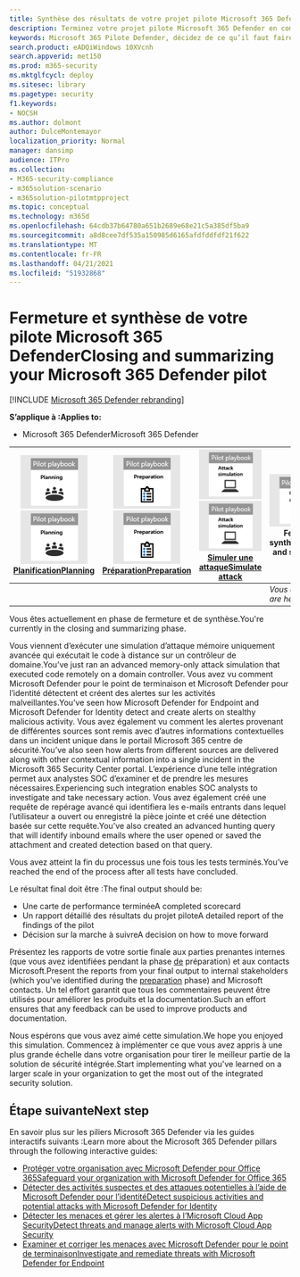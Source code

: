 ```yaml
---
title: Synthèse des résultats de votre projet pilote Microsoft 365 Defender
description: Terminez votre projet pilote Microsoft 365 Defender en complétant votre carte de performance, en analysant les résultats de votre rapport et en déterminant comment aller de l’avant.
keywords: Microsoft 365 Pilote Defender, décidez de ce qu’il faut faire après le projet pilote Microsoft 365 Defender, ce qu’il faut faire après avoir évalué Microsoft 365 Defender en production, passer du pilote Microsoft 365 Defender au déploiement, cybersécurité, menace avancée persistante, sécurité d’entreprise, appareils, appareil, identité, utilisateurs, données, applications, incidents, investigation et correction automatisées, recherche avancée
search.product: eADQiWindows 10XVcnh
search.appverid: met150
ms.prod: m365-security
ms.mktglfcycl: deploy
ms.sitesec: library
ms.pagetype: security
f1.keywords:
- NOCSH
ms.author: dolmont
author: DulceMontemayor
localization_priority: Normal
manager: dansimp
audience: ITPro
ms.collection:
- M365-security-compliance
- m365solution-scenario
- m365solution-pilotmtpproject
ms.topic: conceptual
ms.technology: m365d
ms.openlocfilehash: 64cdb37b64780a651b2689e68e21c5a385df5ba9
ms.sourcegitcommit: a8d8cee7df535a150985d6165afdfddfdf21f622
ms.translationtype: MT
ms.contentlocale: fr-FR
ms.lasthandoff: 04/21/2021
ms.locfileid: "51932868"
---
```

# <a name="closing-and-summarizing-your-microsoft-365-defender-pilot"></a><span data-ttu-id="ed6cc-104">Fermeture et synthèse de votre pilote Microsoft 365 Defender</span><span class="sxs-lookup"><span data-stu-id="ed6cc-104">Closing and summarizing your Microsoft 365 Defender pilot</span></span>  

[!INCLUDE [Microsoft 365 Defender rebranding](../includes/microsoft-defender.md)]


<span data-ttu-id="ed6cc-105">**S’applique à :**</span><span class="sxs-lookup"><span data-stu-id="ed6cc-105">**Applies to:**</span></span>
- <span data-ttu-id="ed6cc-106">Microsoft 365 Defender</span><span class="sxs-lookup"><span data-stu-id="ed6cc-106">Microsoft 365 Defender</span></span>



|<span data-ttu-id="ed6cc-107">[![Planification](../../media/phase-diagrams/1-planning.png)](m365d-pilot-plan.md)</span><span class="sxs-lookup"><span data-stu-id="ed6cc-107">[![Planning](../../media/phase-diagrams/1-planning.png)](m365d-pilot-plan.md)</span></span><br/>[<span data-ttu-id="ed6cc-108">Planification</span><span class="sxs-lookup"><span data-stu-id="ed6cc-108">Planning</span></span>](m365d-pilot-plan.md) |<span data-ttu-id="ed6cc-109">[![Préparation](../../media/phase-diagrams/2-prepare.png)](prepare-m365d-eval.md)</span><span class="sxs-lookup"><span data-stu-id="ed6cc-109">[![Prepare](../../media/phase-diagrams/2-prepare.png)](prepare-m365d-eval.md)</span></span><br/>[<span data-ttu-id="ed6cc-110">Préparation</span><span class="sxs-lookup"><span data-stu-id="ed6cc-110">Preparation</span></span>](prepare-m365d-eval.md) | <span data-ttu-id="ed6cc-111">[![Simuler une attaque](../../media/phase-diagrams/3-simluate.png)](m365d-pilot-simulate.md)</span><span class="sxs-lookup"><span data-stu-id="ed6cc-111">[![Simulate attack](../../media/phase-diagrams/3-simluate.png)](m365d-pilot-simulate.md)</span></span><br/>[<span data-ttu-id="ed6cc-112">Simuler une attaque</span><span class="sxs-lookup"><span data-stu-id="ed6cc-112">Simulate attack</span></span>](m365d-pilot-simulate.md) | ![Fermer et synthétiser](../../media/phase-diagrams/4-summary.png)<br/><span data-ttu-id="ed6cc-114">Fermer et synthétiser</span><span class="sxs-lookup"><span data-stu-id="ed6cc-114">Close and summarize</span></span>|
|--|--|--|--|
|| | |<span data-ttu-id="ed6cc-115">*Vous êtes là !*</span><span class="sxs-lookup"><span data-stu-id="ed6cc-115">*You are here!*</span></span>|


<span data-ttu-id="ed6cc-116">Vous êtes actuellement en phase de fermeture et de synthèse.</span><span class="sxs-lookup"><span data-stu-id="ed6cc-116">You're currently in the closing and summarizing phase.</span></span>

<span data-ttu-id="ed6cc-117">Vous viennent d’exécuter une simulation d’attaque mémoire uniquement avancée qui exécutait le code à distance sur un contrôleur de domaine.</span><span class="sxs-lookup"><span data-stu-id="ed6cc-117">You’ve just ran an advanced memory-only attack simulation that executed code remotely on a domain controller.</span></span> <span data-ttu-id="ed6cc-118">Vous avez vu comment Microsoft Defender pour le point de terminaison et Microsoft Defender pour l’identité détectent et créent des alertes sur les activités malveillantes.</span><span class="sxs-lookup"><span data-stu-id="ed6cc-118">You’ve seen how Microsoft Defender for Endpoint and Microsoft Defender for Identity detect and create alerts on stealthy malicious activity.</span></span> <span data-ttu-id="ed6cc-119">Vous avez également vu comment les alertes provenant de différentes sources sont remis avec d’autres informations contextuelles dans un incident unique dans le portail Microsoft 365 centre de sécurité.</span><span class="sxs-lookup"><span data-stu-id="ed6cc-119">You’ve also seen how alerts from different sources are delivered along with other contextual information into a single incident in the Microsoft 365 Security Center portal.</span></span> <span data-ttu-id="ed6cc-120">L’expérience d’une telle intégration permet aux analystes SOC d’examiner et de prendre les mesures nécessaires.</span><span class="sxs-lookup"><span data-stu-id="ed6cc-120">Experiencing such integration enables SOC analysts to investigate and take necessary action.</span></span> <span data-ttu-id="ed6cc-121">Vous avez également créé une requête de repérage avancé qui identifiera les e-mails entrants dans lequel l’utilisateur a ouvert ou enregistré la pièce jointe et créé une détection basée sur cette requête.</span><span class="sxs-lookup"><span data-stu-id="ed6cc-121">You’ve also created an advanced hunting query that will identify inbound emails where the user opened or saved the attachment and created detection based on that query.</span></span>

<span data-ttu-id="ed6cc-122">Vous avez atteint la fin du processus une fois tous les tests terminés.</span><span class="sxs-lookup"><span data-stu-id="ed6cc-122">You’ve reached the end of the process after all tests have concluded.</span></span>

<span data-ttu-id="ed6cc-123">Le résultat final doit être :</span><span class="sxs-lookup"><span data-stu-id="ed6cc-123">The final output should be:</span></span>

- <span data-ttu-id="ed6cc-124">Une carte de performance terminée</span><span class="sxs-lookup"><span data-stu-id="ed6cc-124">A completed scorecard</span></span>
- <span data-ttu-id="ed6cc-125">Un rapport détaillé des résultats du projet pilote</span><span class="sxs-lookup"><span data-stu-id="ed6cc-125">A detailed report of the findings of the pilot</span></span>
- <span data-ttu-id="ed6cc-126">Décision sur la marche à suivre</span><span class="sxs-lookup"><span data-stu-id="ed6cc-126">A decision on how to move forward</span></span>

<span data-ttu-id="ed6cc-127">Présentez les rapports de votre sortie finale aux parties prenantes internes (que vous avez identifiées pendant la phase [de](./prepare-m365d-eval.md) préparation) et aux contacts Microsoft.</span><span class="sxs-lookup"><span data-stu-id="ed6cc-127">Present the reports from your final output to internal stakeholders (which you’ve identified during the [preparation](./prepare-m365d-eval.md) phase) and Microsoft contacts.</span></span> <span data-ttu-id="ed6cc-128">Un tel effort garantit que tous les commentaires peuvent être utilisés pour améliorer les produits et la documentation.</span><span class="sxs-lookup"><span data-stu-id="ed6cc-128">Such an effort ensures that any feedback can be used to improve products and documentation.</span></span>

<span data-ttu-id="ed6cc-129">Nous espérons que vous avez aimé cette simulation.</span><span class="sxs-lookup"><span data-stu-id="ed6cc-129">We hope you enjoyed this simulation.</span></span> <span data-ttu-id="ed6cc-130">Commencez à implémenter ce que vous avez appris à une plus grande échelle dans votre organisation pour tirer le meilleur partie de la solution de sécurité intégrée.</span><span class="sxs-lookup"><span data-stu-id="ed6cc-130">Start implementing what you've learned on a larger scale in your organization to get the most out of the integrated security solution.</span></span>

## <a name="next-step"></a><span data-ttu-id="ed6cc-131">Étape suivante</span><span class="sxs-lookup"><span data-stu-id="ed6cc-131">Next step</span></span>
<span data-ttu-id="ed6cc-132">En savoir plus sur les piliers Microsoft 365 Defender via les guides interactifs suivants :</span><span class="sxs-lookup"><span data-stu-id="ed6cc-132">Learn more about the Microsoft 365 Defender pillars through the following interactive guides:</span></span>
- [<span data-ttu-id="ed6cc-133">Protéger votre organisation avec Microsoft Defender pour Office 365</span><span class="sxs-lookup"><span data-stu-id="ed6cc-133">Safeguard your organization with Microsoft Defender for Office 365</span></span>](https://aka.ms/O365ATP-Interactive-Guide)
- [<span data-ttu-id="ed6cc-134">Détecter des activités suspectes et des attaques potentielles à l’aide de Microsoft Defender pour l’identité</span><span class="sxs-lookup"><span data-stu-id="ed6cc-134">Detect suspicious activities and potential attacks with Microsoft Defender for Identity</span></span>](https://aka.ms/AATP-Interactive-Guide)
- [<span data-ttu-id="ed6cc-135">Détecter les menaces et gérer les alertes à l’Microsoft Cloud App Security</span><span class="sxs-lookup"><span data-stu-id="ed6cc-135">Detect threats and manage alerts with Microsoft Cloud App Security</span></span>](https://aka.ms/DetectThreatsAndAlertsMCAS-InteractiveGuide)
- [<span data-ttu-id="ed6cc-136">Examiner et corriger les menaces avec Microsoft Defender pour le point de terminaison</span><span class="sxs-lookup"><span data-stu-id="ed6cc-136">Investigate and remediate threats with Microsoft Defender for Endpoint</span></span>](https://aka.ms/MDATP-IR-Interactive-Guide)